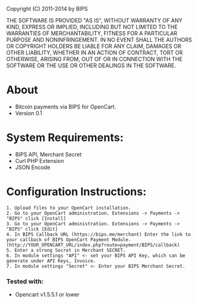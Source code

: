 Copyright (C) 2011-2014 by BIPS

THE SOFTWARE IS PROVIDED "AS IS", WITHOUT WARRANTY OF ANY KIND, EXPRESS OR
IMPLIED, INCLUDING BUT NOT LIMITED TO THE WARRANTIES OF MERCHANTABILITY,
FITNESS FOR A PARTICULAR PURPOSE AND NONINFRINGEMENT. IN NO EVENT SHALL THE
AUTHORS OR COPYRIGHT HOLDERS BE LIABLE FOR ANY CLAIM, DAMAGES OR OTHER
LIABILITY, WHETHER IN AN ACTION OF CONTRACT, TORT OR OTHERWISE, ARISING FROM,
OUT OF OR IN CONNECTION WITH THE SOFTWARE OR THE USE OR OTHER DEALINGS IN
THE SOFTWARE.

About
=====
+ Bitcoin payments via BIPS for OpenCart.
+ Version 0.1
	
System Requirements:
===================
+ BIPS API, Merchant Secret
+ Curl PHP Extension
+ JSON Encode
  
Configuration Instructions:
==========================
    1. Upload files to your OpenCart installation.
    2. Go to your OpenCart administration. Extensions -> Payments -> "BIPS" click [Install]
    3. Go to your OpenCart administration. Extensions -> Payments -> "BIPS" click [Edit]
    4. In BIPS Callback URL (https://bips.me/merchant) Enter the link to your callback of BIPS OpenCart Payment Module. (http://YOUR_OPENCART_URL/index.php?route=payment/BIPS/callback)
    5. Enter a strong Secret in Merchant SECRET.
    6. In module settings "API" <- set your BIPS API Key, which can be generate under API Keys, Invoice.
    7. In module settings "Secret" <- Enter your BIPS Merchant Secret.

### Tested with:

+ Opencart v1.5.5.1 or lower